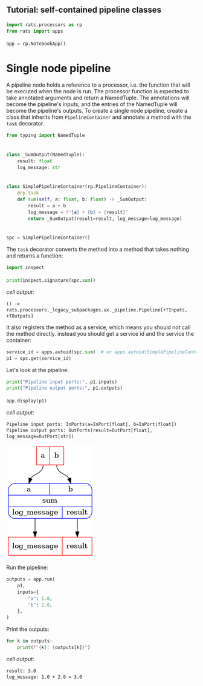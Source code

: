 ## Tutorial: self-contained pipeline classes


```python
import rats.processors as rp
from rats import apps

app = rp.NotebookApp()
```


# Single node pipeline
A pipeline node holds a reference to a processor, i.e. the function that will be executed when
the node is run.
The processor function is expected to take annotated arguments and return a NamedTuple.  The
annotations will become the pipeline's inputs, and the entries of the NamedTuple will become the
pipeline's outputs.
To create a single node pipeline, create a class that inherits from `PipelineContainer` and
annotate a method with the `task` decorator.


```python
from typing import NamedTuple


class _SumOutput(NamedTuple):
    result: float
    log_message: str


class SimplePipelineContainer(rp.PipelineContainer):
    @rp.task
    def sum(self, a: float, b: float) -> _SumOutput:
        result = a + b
        log_message = f"{a} + {b} = {result}"
        return _SumOutput(result=result, log_message=log_message)


spc = SimplePipelineContainer()
```


The `task` decorator converts the method into a method that takes nothing and returns a function:


```python
import inspect

print(inspect.signature(spc.sum))
```
_cell output_:
```output
() -> rats.processors._legacy_subpackages.ux._pipeline.Pipeline[+TInputs, +TOutputs]
```
It also registers the method as a service, which means you should not call the method directly.
instead you should get a service id and the service the container:


```python
service_id = apps.autoid(spc.sum)  # or apps.autoid(SimplePipelineContainer.sum)
p1 = spc.get(service_id)
```


Let's look at the pipeline:


```python
print("Pipeline input ports:", p1.inputs)
print("Pipeline output ports:", p1.outputs)

app.display(p1)
```
_cell output_:
```output
Pipeline input ports: InPorts(a=InPort[float], b=InPort[float])
Pipeline output ports: OutPorts(result=OutPort[float], log_message=OutPort[str])
```


![png](independent_pipelines_files/independent_pipelines_9_1.png)




Run the pipeline:


```python
outputs = app.run(
    p1,
    inputs={
        "a": 1.0,
        "b": 2.0,
    },
)
```


Print the outputs:


```python
for k in outputs:
    print(f"{k}: {outputs[k]}")
```
_cell output_:
```output
result: 3.0
log_message: 1.0 + 2.0 = 3.0
```
